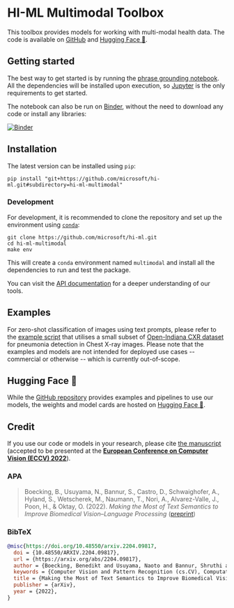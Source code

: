 # HI-ML Multimodal Toolbox

This toolbox provides models for working with multi-modal health data.
The code is available on [GitHub][1] and [Hugging Face 🤗][6].

## Getting started

The best way to get started is by running the [phrase grounding notebook][2].
All the dependencies will be installed upon execution, so [Jupyter][3] is the only requirements to get started.

The notebook can also be run on [Binder][4], without the need to download any code or install any libraries:

[![Binder](https://mybinder.org/badge_logo.svg)][4]

## Installation

The latest version can be installed using `pip`:

```console
pip install "git+https://github.com/microsoft/hi-ml.git#subdirectory=hi-ml-multimodal"
```

### Development

For development, it is recommended to clone the repository and set up the environment using [`conda`][5]:

```console
git clone https://github.com/microsoft/hi-ml.git
cd hi-ml-multimodal
make env
```

This will create a `conda` environment named `multimodal` and install all the dependencies to run and test the package.

You can visit the [API documentation][9] for a deeper understanding of our tools.

## Examples

For zero-shot classification of images using text prompts, please refer to the [example
script](./test_multimodal/vlp/test_zero_shot_classification.py) that utilises a small subset of [Open-Indiana CXR
dataset][10] for pneumonia detection in Chest X-ray images. Please note that the examples and models are not intended for
deployed use cases -- commercial or otherwise -- which is currently out-of-scope.

## Hugging Face 🤗

While the [GitHub repository][1] provides examples and pipelines to use our models,
the weights and model cards are hosted on [Hugging Face 🤗][6].

## Credit

If you use our code or models in your research, please cite [the manuscript][7] (accepted to be presented at the [**European Conference on Computer Vision (ECCV) 2022**][8]).

### APA

> Boecking, B., Usuyama, N., Bannur, S., Castro, D., Schwaighofer, A., Hyland, S., Wetscherek, M., Naumann, T., Nori, A., Alvarez-Valle, J., Poon, H., & Oktay, O. (2022). *Making the Most of Text Semantics to Improve Biomedical Vision–Language Processing* ([preprint][7])

### BibTeX

```bibtex
@misc{https://doi.org/10.48550/arxiv.2204.09817,
  doi = {10.48550/ARXIV.2204.09817},
  url = {https://arxiv.org/abs/2204.09817},
  author = {Boecking, Benedikt and Usuyama, Naoto and Bannur, Shruthi and Castro, Daniel C. and Schwaighofer, Anton and Hyland, Stephanie and Wetscherek, Maria and Naumann, Tristan and Nori, Aditya and Alvarez-Valle, Javier and Poon, Hoifung and Oktay, Ozan},
  keywords = {Computer Vision and Pattern Recognition (cs.CV), Computation and Language (cs.CL), FOS: Computer and information sciences, FOS: Computer and information sciences},
  title = {Making the Most of Text Semantics to Improve Biomedical Vision-Language Processing},
  publisher = {arXiv},
  year = {2022},
}
```

[1]: https://github.com/microsoft/hi-ml/tree/main/hi-ml-multimodal
[2]: https://github.com/microsoft/hi-ml/tree/main/hi-ml-multimodal/notebooks/phrase_grounding.ipynb
[3]: https://jupyter.org/
[4]: https://mybinder.org/v2/gh/microsoft/hi-ml/HEAD?labpath=hi-ml-multimodal%2Fnotebooks%2Fphrase_grounding.ipynb
[5]: https://docs.conda.io/en/latest/miniconda.html
[6]: https://aka.ms/biovil-models
[7]: https://arxiv.org/abs/2204.09817
[8]: https://eccv2022.ecva.net/
[9]: https://hi-ml.readthedocs.io/en/latest/api/multimodal.html
[10]: https://openi.nlm.nih.gov/faq
